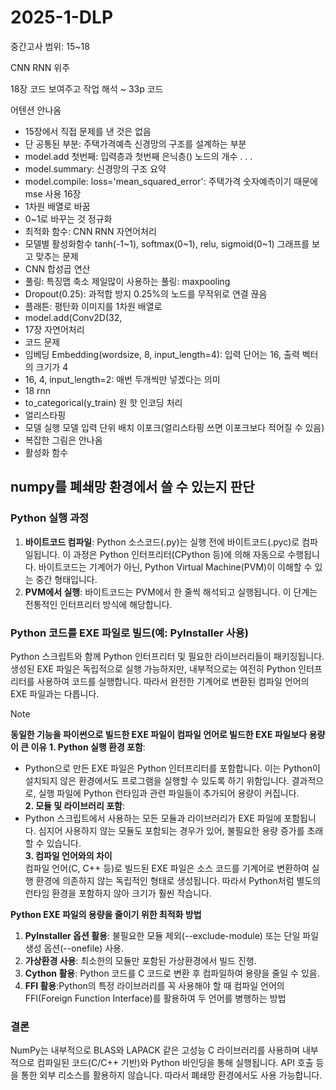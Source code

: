 # 2025-1-DLP
중간고사 범위: 15~18

CNN RNN 위주

18장 코드 보여주고 작업 해석
~ 33p 코드 

어텐션 안나옴

- 15장에서 직접 문제를 낸 것은 없음
- 단 공통된 부분: 주택가격예측 신경망의 구조를 설계하는 부분
- model.add 첫번째: 입력층과 첫번째 은닉층() 노드의 개수
.
.
.
- model.summary: 신경망의 구조 요약
- model.compile: loss='mean_squared_error': 주택가격 숫자예측이기 때문에 mse 사용
16장
- 1차원 배열로 바꿈
- 0~1로 바꾸는 것 정규화
- 최적화 함수: CNN RNN 자연어처리
- 모델별 활성화함수 tanh(-1~1), softmax(0~1), relu, sigmoid(0~1) 그래프를 보고 맞추는 문제
- CNN 합성곱 연산
- 풀링: 특징맵 축소 제일많이 사용하는 풀링: maxpooling
- Dropout(0.25): 과적합 방지 0.25%의 노드를 무작위로 연결 끊음 
- 플래튼: 평탄화 이미지를 1차원 배열로
- model.add(Conv2D(32, 
- 17장 자연어처리
- 코드 문제
- 임베딩 Embedding(wordsize, 8, input_length=4): 입력 단어는 16, 출력 벡터의 크기가 4
- 16, 4, input_length=2: 매번 두개씩만 넣겠다는 의미
- 18 rnn
- to_categorical(y_train) 원 핫 인코딩 처리
- 얼리스타핑
- 모델 실행 모델 입력 단위 배치 이포크(얼리스타핑 쓰면 이포크보다 적어질 수 있음)
- 복잡한 그림은 안나옴
- 활성화 함수







## numpy를 폐쇄망 환경에서 쓸 수 있는지 판단
### Python 실행 과정
1. **바이트코드 컴파일**: Python 소스코드(.py)는 실행 전에 바이트코드(.pyc)로 컴파일됩니다. 이 과정은 Python 인터프리터(CPython 등)에 의해 자동으로 수행됩니다. 바이트코드는 기계어가 아닌, Python Virtual Machine(PVM)이 이해할 수 있는 중간 형태입니다.
2. **PVM에서 실행**: 바이트코드는 PVM에서 한 줄씩 해석되고 실행됩니다. 이 단계는 전통적인 인터프리터 방식에 해당합니다.

### Python 코드를 EXE 파일로 빌드(예: PyInstaller 사용)
Python 스크립트와 함께 Python 인터프리터 및 필요한 라이브러리들이 패키징됩니다.
생성된 EXE 파일은 독립적으로 실행 가능하지만, 내부적으로는 여전히 Python 인터프리터를 사용하여 코드를 실행합니다. 따라서 완전한 기계어로 변환된 컴파일 언어의 EXE 파일과는 다릅니다.


> [!NOTE]    
> **동일한 기능을 파이썬으로 빌드한 EXE 파일이 컴파일 언어로 빌드한 EXE 파일보다 용량이 큰 이유**
> **1. Python 실행 환경 포함**:   
> - Python으로 만든 EXE 파일은 Python 인터프리터를 포함합니다. 이는 Python이 설치되지 않은 환경에서도 프로그램을 실행할 수 있도록 하기 위함입니다. 결과적으로, 실행 파일에 Python 런타임과 관련 파일들이 추가되어 용량이 커집니다.   
> **2. 모듈 및 라이브러리 포함**:   
> - Python 스크립트에서 사용하는 모든 모듈과 라이브러리가 EXE 파일에 포함됩니다. 심지어 사용하지 않는 모듈도 포함되는 경우가 있어, 불필요한 용량 증가를 초래할 수 있습니다.     
> **3. 컴파일 언어와의 차이**   
> 컴파일 언어(C, C++ 등)로 빌드된 EXE 파일은 소스 코드를 기계어로 변환하여 실행 환경에 의존하지 않는 독립적인 형태로 생성됩니다. 따라서 Python처럼 별도의 런타임 환경을 포함하지 않아 크기가 훨씬 작습니다.    
>    
> **Python EXE 파일의 용량을 줄이기 위한 최적화 방법**   
> 1. **PyInstaller 옵션 활용**: 불필요한 모듈 제외(--exclude-module) 또는 단일 파일 생성 옵션(--onefile) 사용.    
> 2. **가상환경 사용**: 최소한의 모듈만 포함된 가상환경에서 빌드 진행.    
> 3. **Cython 활용**: Python 코드를 C 코드로 변환 후 컴파일하여 용량을 줄일 수 있음.
> 4. **FFI 활용**:Python의 특정 라이브러리를 꼭 사용해야 할 때 컴파일 언어의 FFI(Foreign Function Interface)를 활용하여 두 언어를 병행하는 방법

### 결론
NumPy는 내부적으로 BLAS와 LAPACK 같은 고성능 C 라이브러리를 사용하며 내부적으로 컴파일된 코드(C/C++ 기반)와 Python 바인딩을 통해 실행됩니다. API 호출 등을 통한 외부 리소스를 활용하지 않습니다.
따라서 폐쇄망 환경에서도 사용 가능합니다.
